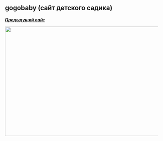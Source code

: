 ## gogobaby (cайт детского садика)
***[Предыдущий сайт](http://www.ds5.spb.ru/welcome)***


<img src="https://github.com/portyanq/gogobaby/blob/master/source/img/flying_dmitri.gif?raw=true" width="640" height="360" />
